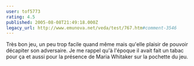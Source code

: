 ```yaml
---
user: tof5773
rating: 4.5
published: 2005-08-08T21:49:18.000Z
legacy_url: http://www.emunova.net/veda/test/767.htm#comment-3546
---
```

Très bon jeu, un peu trop facile quand même mais qu'elle plaisir de pouvoir décapiter son adversaire. Je me rappel qu'à l'époque il avait fait un tabac pour ça et aussi pour la présence de Maria Whitaker sur la pochette du jeu.